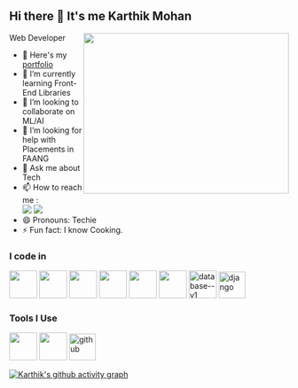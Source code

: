 ## Hi there 👋 It's me Karthik Mohan

Web Developer
<img align="right" width="370" height="290" src="https://i.pinimg.com/originals/47/f0/34/47f0342cec72b800463bf003eac1257e.gif">
- 🔭 Here's my [portfolio](https://Karthik-Mohan19.github.io/)                                                 
- 🌱 I’m currently learning Front-End Libraries
- 👯 I’m looking to collaborate on ML/AI
- 🤔 I’m looking for help with Placements in FAANG
- 💬 Ask me about Tech
- 📫 How to reach me :
<br /> [<img src="https://img.shields.io/badge/Twitter-1DA1F2?style=for-the-badge&logo=twitter&logoColor=white" />](https://x.com/1819Karthi38206) [<img src="https://img.shields.io/badge/LinkedIn-0077B5?style=for-the-badge&logo=linkedin&logoColor=white" />](https://www.linkedin.com/in/karthik--mohan19/)
- 😄 Pronouns: Techie
- ⚡ Fun fact: I know Cooking.

### I code in
<img height="50" width="50" src="https://img.icons8.com/color/48/000000/python.png" /> <img height="50" width="50" src="https://img.icons8.com/color/48/000000/html-5.png" /> <img height="50" width="50" src="https://img.icons8.com/color/48/000000/css3.png" /> <img height="50" width="50" src="https://img.icons8.com/color/48/000000/bootstrap.png" />
<img height="50" width="50" src="https://img.icons8.com/color/48/000000/javascript.png"/>  <img height="50" width="50" src="https://img.icons8.com/color/48/000000/mysql-logo.png"/> <img width="50" height="50" src="https://img.icons8.com/ios/50/database--v1.png" alt="database--v1"/> <img width="48" height="48" src="https://img.icons8.com/material-outlined/48/django.png" alt="django"/> 

### Tools I Use
<img height="50" width="50" src="https://img.icons8.com/color/48/000000/visual-studio-code-2019.png"/> <img height="50" width="50" src="https://img.icons8.com/color/50/000000/git.png"/> <img width="48" height="48" src="https://img.icons8.com/material-rounded/48/github.png" alt="github"/>

[![Karthik's github activity graph](https://github-readme-activity-graph.vercel.app/graph?username=Karthik-Mohan19&bg_color=4f4a4d&color=faf4fa&line=03a551&point=ffffff&area=true&hide_border=true)](https://github.com/ashutosh00710/github-readme-activity-graph)
